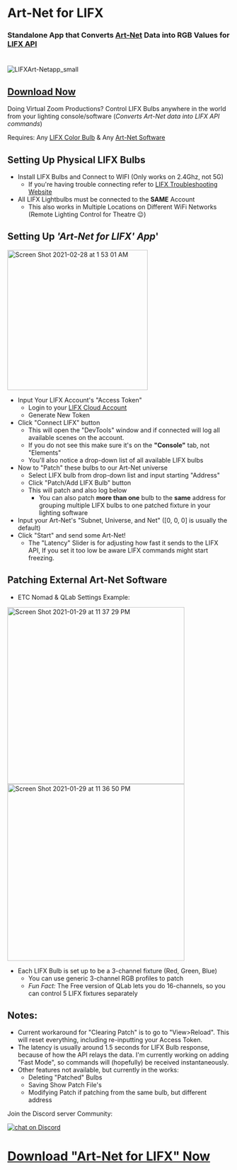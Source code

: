# Art-Net for LIFX
### Standalone App that Converts [Art-Net](https://art-net.org.uk/) Data into RGB Values for [LIFX API](https://api.developer.lifx.com/)
#
![LIFXArt-Netapp_small](https://user-images.githubusercontent.com/70780576/109415216-3f475380-796c-11eb-9a21-c7c5f5f3e326.png)
## [Download Now](https://github.com/jshea2/Art-Net-for-LIFX/releases)
Doing Virtual Zoom Productions? 
Control LIFX Bulbs anywhere in the world from your lighting console/software 
(*Converts Art-Net data into LIFX API commands*)

Requires: Any [LIFX Color Bulb](https://www.lifx.com/pages/lightbulbs) & Any [Art-Net Software](http://dmxking.com/m/support/13-control-software/80-artnet-sacn-software)
## Setting Up Physical LIFX Bulbs
 - Install LIFX Bulbs and Connect to WIFI (Only works on 2.4Ghz, not 5G)
   - If you're having trouble connecting refer to [LIFX Troubleshooting Website](https://support.lifx.com/hc/en-us/categories/200238164-Set-Up-Troubleshooting)
 - All LIFX Lightbulbs must be connected to the **SAME** Account
    - This also works in Multiple Locations on Different WiFi Networks (Remote Lighting Control for Theatre 😉)
## Setting Up *'Art-Net for LIFX' App*'

<img width="317" alt="Screen Shot 2021-02-28 at 1 53 01 AM" src="https://user-images.githubusercontent.com/70780576/109415191-11faa580-796c-11eb-885a-1f18b6b8ed5d.png">



   - Input Your LIFX Account's "Access Token"
      - Login to your [LIFX Cloud Account](https://cloud.lifx.com/settings)
      - Generate New Token
- Click "Connect LIFX" button
   - This will open the "DevTools" window and if connected will log all available scenes on the account.
   - If you do not see this make sure it's on the **"Console"** tab, not "Elements"
   - You'll also notice a drop-down list of all available LIFX bulbs 
- Now to "Patch" these bulbs to our Art-Net universe
   - Select LIFX bulb from drop-down list and input starting "Address"
   - Click "Patch/Add LIFX Bulb" button
   - This will patch and also log below
      - You can also patch **more than one** bulb to the **same** address for grouping multiple LIFX bulbs to one patched fixture in your lighting software
- Input your Art-Net's "Subnet, Universe, and Net" ([0, 0, 0] is usually the default)
- Click "Start" and send some Art-Net!
   - The "Latency" Slider is for adjusting how fast it sends to the LIFX API, If you set it too low be aware LIFX commands might start freezing.
## Patching External Art-Net Software
- ETC Nomad & QLab Settings Example:
<img width="400" alt="Screen Shot 2021-01-29 at 11 37 29 PM" src="https://user-images.githubusercontent.com/70780576/106350597-33904080-628b-11eb-9760-5746e11c9f48.png">

<img width="400" alt="Screen Shot 2021-01-29 at 11 36 50 PM" src="https://user-images.githubusercontent.com/70780576/106350632-6c301a00-628b-11eb-8a9e-66f25e18bc37.png">
 
- Each LIFX Bulb is set up to be a 3-channel fixture (Red, Green, Blue)
   - You can use generic 3-channel RGB profiles to patch
   - *Fun Fact:* The Free version of QLab lets you do 16-channels, so you can control 5 LIFX fixtures separately

## Notes:
- Current workaround for "Clearing Patch" is to go to "View>Reload". This will reset everything, including re-inputting your Access Token.
- The latency is usually around 1.5 seconds for LIFX Bulb response, because of how the API relays the data. I'm currently working on adding "Fast Mode", so commands will (hopefully) be received instantaneously.
- Other features not available, but currently in the works:
   - Deleting "Patched" Bulbs
   - Saving Show Patch File's
   - Modifying Patch if patching from the same bulb, but different address

Join the Discord server Community: 

<a href="https://discord.gg/FJ79AKPgSk">
        <img src="https://img.shields.io/discord/308323056592486420?logo=discord"
            alt="chat on Discord"></a>

# [Download "Art-Net for LIFX" Now](https://github.com/jshea2/Art-Net-for-LIFX/releases)
